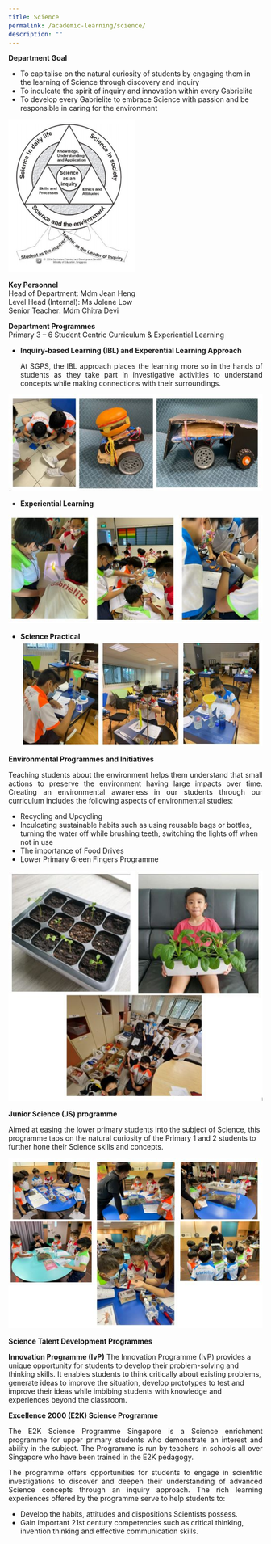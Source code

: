```yaml
---
title: Science
permalink: /academic-learning/science/
description: ""
---
```

**Department Goal**
* To capitalise on the natural curiosity of students by engaging them in the learning of Science through discovery and inquiry
* To inculcate the spirit of inquiry and innovation within every Gabrielite
* To develop every Gabrielite to embrace Science with passion and be responsible in caring for the environment

<img src="/images/ScienceDepartmentGoal.jpeg" 
     style="width:50%">

 
**Key Personnel**    
Head of Department: Mdm Jean Heng  
Level Head (Internal): Ms Jolene Low   
Senior Teacher: Mdm Chitra Devi   


**Department Programmes**<br>
Primary 3 – 6 Student Centric Curriculum & Experiential Learning

* **Inquiry-based Learning (IBL) and Experential Learning Approach**<br> <p align="justify">
At SGPS, the IBL approach places the learning more so in the hands of students as they take part in investigative activities to understand concepts while making connections with their surroundings. </p>

![](/images/Science%20IBL.jpg)

* **Experiential Learning**

![](/images/Sc%20Experiantial%20Learning.jpg)

* **Science Practical**
![](/images/Science%20Practical.jpg)

**Environmental Programmes and Initiatives**
<p align="justify">
Teaching students about the environment helps them understand that small actions to preserve the environment having large impacts over time. Creating an environmental awareness in our students through our curriculum includes the following aspects of environmental studies: </p>

* Recycling and Upcycling
* Inculcating sustainable habits such as using reusable bags or bottles, turning the water off while brushing teeth, switching the lights off when not in use
* The importance of Food Drives
* Lower Primary Green Fingers Programme

![](/images/Env.jpg)

**Junior Science (JS) programme**

Aimed at easing the lower primary students into the subject of Science, this programme taps on the natural curiosity of the Primary 1 and 2 students to further hone their Science skills and concepts. 

![](/images/Junior%20Science.jpg)

**Science Talent Development Programmes**

**Innovation Programme (IvP)**
The Innovation Programme (IvP) provides a unique opportunity for students to develop their problem-solving and thinking skills. It enables students to think critically about existing problems, generate ideas to improve the situation, develop prototypes to test and improve their ideas while imbibing students with knowledge and experiences beyond the classroom.

**Excellence 2000 (E2K) Science Programme**<br>
<p align="justify">
The E2K Science Programme Singapore is a Science enrichment programme for upper primary students who demonstrate an interest and ability in the subject. The Programme is run by teachers in schools all over Singapore who have been trained in the E2K pedagogy. </p>
<p align="justify">
The programme offers opportunities for students to engage in scientific investigations to discover and deepen their understanding of advanced Science concepts through an inquiry approach. The rich learning experiences offered by the programme serve to help students to: </p>

* Develop the habits, attitudes and dispositions Scientists possess.
* Gain important 21st century competencies such as critical thinking, invention thinking and effective communication skills.